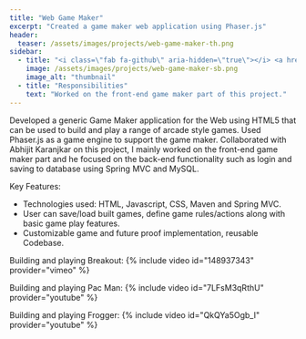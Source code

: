 ```yaml
---
title: "Web Game Maker"
excerpt: "Created a game maker web application using Phaser.js"
header:
  teaser: /assets/images/projects/web-game-maker-th.png
sidebar:
  - title: "<i class=\"fab fa-github\" aria-hidden=\"true\"></i> <a href=\"https://github.com/abhijitkaranjkar89/Game-Maker\">GitHub Repo</a>"
    image: /assets/images/projects/web-game-maker-sb.png
    image_alt: "thumbnail"
  - title: "Responsibilities"
    text: "Worked on the front-end game maker part of this project."
---
```

Developed a generic Game Maker application for the Web using HTML5 that can be used to build and play a range of arcade style games. Used Phaser.js as a game engine to support the game maker. Collaborated with Abhijit Karanjkar on this project, I mainly worked on the front-end game maker part and he focused on the back-end functionality such as login and saving to database using Spring MVC and MySQL.

Key Features:
- Technologies used: HTML, Javascript, CSS, Maven and Spring MVC.
- User can save/load built games, define game rules/actions along with basic game play features.
- Customizable game and future proof implementation, reusable Codebase.

Building and playing Breakout:
{% include video id="148937343" provider="vimeo" %}

Building and playing Pac Man:
{% include video id="7LFsM3qRthU" provider="youtube" %}

Building and playing Frogger:
{% include video id="QkQYa5Ogb_I" provider="youtube" %}
